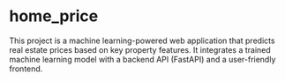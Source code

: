 # home_price
This project is a machine learning-powered web application that predicts real estate prices based on key property features. It integrates a trained machine learning model with a backend API (FastAPI) and a user-friendly frontend.
